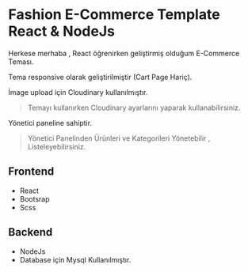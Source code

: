 # Fashion E-Commerce Template React & NodeJs



Herkese merhaba , React öğrenirken geliştirmiş olduğum E-Commerce Teması.

Tema responsive olarak geliştirilmiştir (Cart Page Hariç).

İmage upload için Cloudinary kullanılmıştır.
> Temayı kullanırken Cloudinary ayarlarını yaparak kullanabilirsiniz.

Yönetici paneline sahiptir.
> Yönetici Panelinden Ürünleri ve Kategorileri Yönetebilir , Listeleyebilirsiniz.

## Frontend 
- React
- Bootsrap
- Scss

## Backend
- NodeJs
- Database için Mysql Kullanılmıştır.
